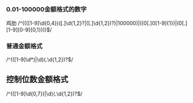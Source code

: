 ### 0.01-100000金额格式的数字 
鸡肋
/^((([1-9]\d{0,4})([.]\d{1,2}?|([.]\d{1,2})?)|100000)|((0[.]0[1-9]{1})|(0[.][1-9][0-9]{0,1})))$/

### 普通金额格式
/^(([1-9]\d*)|\d)(\.\d{1,2})?$/

## 控制位数金额格式
/^(([1-9]\d{0,7})|\d)(\.\d{1,2})?$/